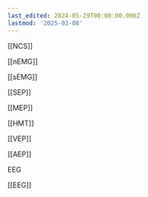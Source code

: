 ```yaml
---
last_edited: 2024-05-29T00:00:00.000Z
lastmod: '2025-03-08'
---
```





[[NCS]]

[[nEMG]]

[[sEMG]]

[[SEP]]

[[MEP]]

[[HMT]]

[[VEP]]

[[AEP]]

EEG

[[EEG]]
